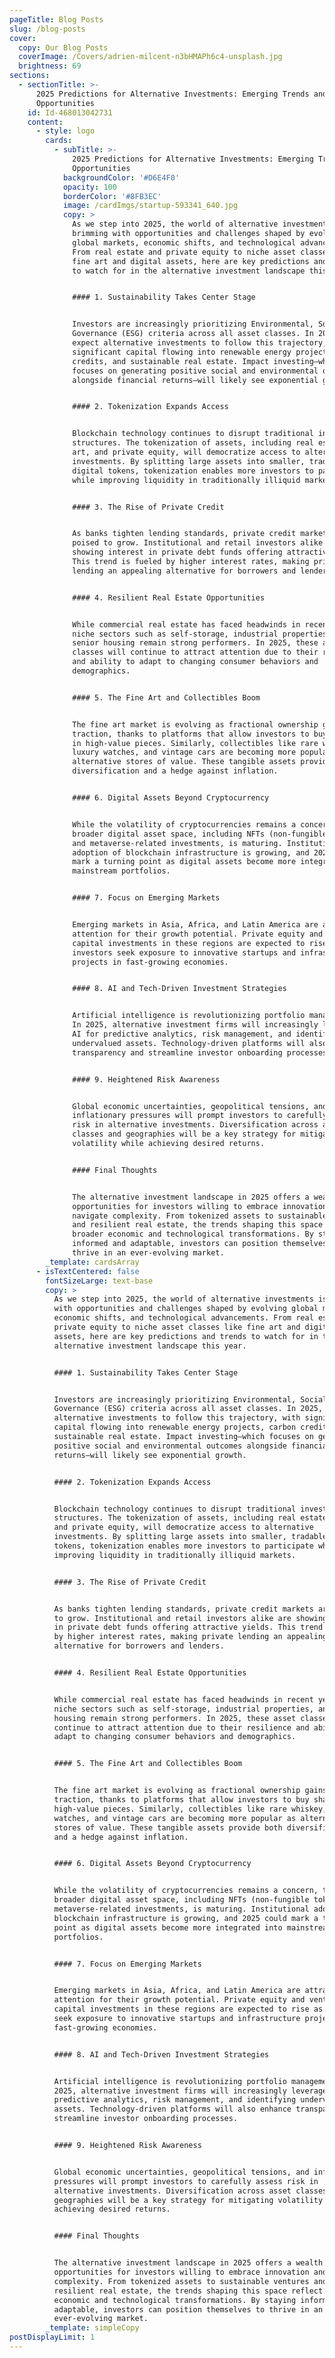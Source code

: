 ```yaml
---
pageTitle: Blog Posts
slug: /blog-posts
cover:
  copy: Our Blog Posts
  coverImage: /Covers/adrien-milcent-n3bHMAPh6c4-unsplash.jpg
  brightness: 69
sections:
  - sectionTitle: >-
      2025 Predictions for Alternative Investments: Emerging Trends and
      Opportunities
    id: Id-468013042731
    content:
      - style: logo
        cards:
          - subTitle: >-
              2025 Predictions for Alternative Investments: Emerging Trends and
              Opportunities
            backgroundColor: '#D6E4F0'
            opacity: 100
            borderColor: '#8FB3EC'
            image: /cardImgs/startup-593341_640.jpg
            copy: >
              As we step into 2025, the world of alternative investments is
              brimming with opportunities and challenges shaped by evolving
              global markets, economic shifts, and technological advancements.
              From real estate and private equity to niche asset classes like
              fine art and digital assets, here are key predictions and trends
              to watch for in the alternative investment landscape this year.


              #### 1. Sustainability Takes Center Stage


              Investors are increasingly prioritizing Environmental, Social, and
              Governance (ESG) criteria across all asset classes. In 2025,
              expect alternative investments to follow this trajectory, with
              significant capital flowing into renewable energy projects, carbon
              credits, and sustainable real estate. Impact investing—which
              focuses on generating positive social and environmental outcomes
              alongside financial returns—will likely see exponential growth.


              #### 2. Tokenization Expands Access


              Blockchain technology continues to disrupt traditional investment
              structures. The tokenization of assets, including real estate,
              art, and private equity, will democratize access to alternative
              investments. By splitting large assets into smaller, tradable
              digital tokens, tokenization enables more investors to participate
              while improving liquidity in traditionally illiquid markets.


              #### 3. The Rise of Private Credit


              As banks tighten lending standards, private credit markets are
              poised to grow. Institutional and retail investors alike are
              showing interest in private debt funds offering attractive yields.
              This trend is fueled by higher interest rates, making private
              lending an appealing alternative for borrowers and lenders.


              #### 4. Resilient Real Estate Opportunities


              While commercial real estate has faced headwinds in recent years,
              niche sectors such as self-storage, industrial properties, and
              senior housing remain strong performers. In 2025, these asset
              classes will continue to attract attention due to their resilience
              and ability to adapt to changing consumer behaviors and
              demographics.


              #### 5. The Fine Art and Collectibles Boom


              The fine art market is evolving as fractional ownership gains
              traction, thanks to platforms that allow investors to buy shares
              in high-value pieces. Similarly, collectibles like rare whiskey,
              luxury watches, and vintage cars are becoming more popular as
              alternative stores of value. These tangible assets provide both
              diversification and a hedge against inflation.


              #### 6. Digital Assets Beyond Cryptocurrency


              While the volatility of cryptocurrencies remains a concern, the
              broader digital asset space, including NFTs (non-fungible tokens)
              and metaverse-related investments, is maturing. Institutional
              adoption of blockchain infrastructure is growing, and 2025 could
              mark a turning point as digital assets become more integrated into
              mainstream portfolios.


              #### 7. Focus on Emerging Markets


              Emerging markets in Asia, Africa, and Latin America are attracting
              attention for their growth potential. Private equity and venture
              capital investments in these regions are expected to rise as
              investors seek exposure to innovative startups and infrastructure
              projects in fast-growing economies.


              #### 8. AI and Tech-Driven Investment Strategies


              Artificial intelligence is revolutionizing portfolio management.
              In 2025, alternative investment firms will increasingly leverage
              AI for predictive analytics, risk management, and identifying
              undervalued assets. Technology-driven platforms will also enhance
              transparency and streamline investor onboarding processes.


              #### 9. Heightened Risk Awareness


              Global economic uncertainties, geopolitical tensions, and
              inflationary pressures will prompt investors to carefully assess
              risk in alternative investments. Diversification across asset
              classes and geographies will be a key strategy for mitigating
              volatility while achieving desired returns.


              #### Final Thoughts


              The alternative investment landscape in 2025 offers a wealth of
              opportunities for investors willing to embrace innovation and
              navigate complexity. From tokenized assets to sustainable ventures
              and resilient real estate, the trends shaping this space reflect
              broader economic and technological transformations. By staying
              informed and adaptable, investors can position themselves to
              thrive in an ever-evolving market.
        _template: cardsArray
      - isTextCentered: false
        fontSizeLarge: text-base
        copy: >
          As we step into 2025, the world of alternative investments is brimming
          with opportunities and challenges shaped by evolving global markets,
          economic shifts, and technological advancements. From real estate and
          private equity to niche asset classes like fine art and digital
          assets, here are key predictions and trends to watch for in the
          alternative investment landscape this year.


          #### 1. Sustainability Takes Center Stage


          Investors are increasingly prioritizing Environmental, Social, and
          Governance (ESG) criteria across all asset classes. In 2025, expect
          alternative investments to follow this trajectory, with significant
          capital flowing into renewable energy projects, carbon credits, and
          sustainable real estate. Impact investing—which focuses on generating
          positive social and environmental outcomes alongside financial
          returns—will likely see exponential growth.


          #### 2. Tokenization Expands Access


          Blockchain technology continues to disrupt traditional investment
          structures. The tokenization of assets, including real estate, art,
          and private equity, will democratize access to alternative
          investments. By splitting large assets into smaller, tradable digital
          tokens, tokenization enables more investors to participate while
          improving liquidity in traditionally illiquid markets.


          #### 3. The Rise of Private Credit


          As banks tighten lending standards, private credit markets are poised
          to grow. Institutional and retail investors alike are showing interest
          in private debt funds offering attractive yields. This trend is fueled
          by higher interest rates, making private lending an appealing
          alternative for borrowers and lenders.


          #### 4. Resilient Real Estate Opportunities


          While commercial real estate has faced headwinds in recent years,
          niche sectors such as self-storage, industrial properties, and senior
          housing remain strong performers. In 2025, these asset classes will
          continue to attract attention due to their resilience and ability to
          adapt to changing consumer behaviors and demographics.


          #### 5. The Fine Art and Collectibles Boom


          The fine art market is evolving as fractional ownership gains
          traction, thanks to platforms that allow investors to buy shares in
          high-value pieces. Similarly, collectibles like rare whiskey, luxury
          watches, and vintage cars are becoming more popular as alternative
          stores of value. These tangible assets provide both diversification
          and a hedge against inflation.


          #### 6. Digital Assets Beyond Cryptocurrency


          While the volatility of cryptocurrencies remains a concern, the
          broader digital asset space, including NFTs (non-fungible tokens) and
          metaverse-related investments, is maturing. Institutional adoption of
          blockchain infrastructure is growing, and 2025 could mark a turning
          point as digital assets become more integrated into mainstream
          portfolios.


          #### 7. Focus on Emerging Markets


          Emerging markets in Asia, Africa, and Latin America are attracting
          attention for their growth potential. Private equity and venture
          capital investments in these regions are expected to rise as investors
          seek exposure to innovative startups and infrastructure projects in
          fast-growing economies.


          #### 8. AI and Tech-Driven Investment Strategies


          Artificial intelligence is revolutionizing portfolio management. In
          2025, alternative investment firms will increasingly leverage AI for
          predictive analytics, risk management, and identifying undervalued
          assets. Technology-driven platforms will also enhance transparency and
          streamline investor onboarding processes.


          #### 9. Heightened Risk Awareness


          Global economic uncertainties, geopolitical tensions, and inflationary
          pressures will prompt investors to carefully assess risk in
          alternative investments. Diversification across asset classes and
          geographies will be a key strategy for mitigating volatility while
          achieving desired returns.


          #### Final Thoughts


          The alternative investment landscape in 2025 offers a wealth of
          opportunities for investors willing to embrace innovation and navigate
          complexity. From tokenized assets to sustainable ventures and
          resilient real estate, the trends shaping this space reflect broader
          economic and technological transformations. By staying informed and
          adaptable, investors can position themselves to thrive in an
          ever-evolving market.
        _template: simpleCopy
postDisplayLimit: 1
---
```


